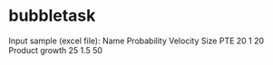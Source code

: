 # bubbletask

Input sample (excel file): 
Name	Probability	Velocity	Size
PTE	20	1	20
Product growth	25	1.5	50
